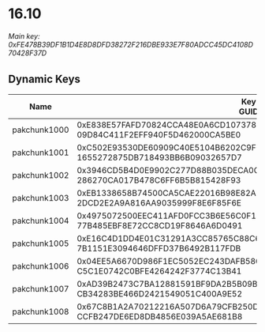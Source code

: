 # 16.10

###### *Main key: 0xFE478B39DF1B1D4E8D8DFD38272F216DBE933E7F80ADCC45DC4108D70428F37D*

## Dynamic Keys

| Name         | Key<br/>GUID                                                                                            |
|--------------|---------------------------------------------------------------------------------------------------------|
| pakchunk1000 | 0xE838E57FAFD70824CCA48E0A6CD1073785FAA6B81C9DF42DAEEFB3F914C7B36B<br/>09D84C411F2EFF940F5D462000CA5BE0 |
| pakchunk1001 | 0xC502E93530DE60909C40E5104B6202C9F072BE13D4DE70B971F2516CF4AE81D6<br/>1655272875DB718493BB6B09032657D7 |
| pakchunk1002 | 0x3946CD5B4D0E9902C277D88B035DECA0C538C18B5DD114DCFA5124A0F76F1785<br/>286270CA017B478C6FF6B5B815428F93 |
| pakchunk1003 | 0xEB1338658B74500CA5CAE22016B98E82AE1F6151F60A113340D725F0A190174A<br/>2DCD2E2A9A816AA9035999F8E6F85F6E |
| pakchunk1004 | 0x4975072500EEC411AFD0FCC3B6E56C0F1372B9B1BFA601FDB3D14CBE2992D184<br/>77B485EBF8E72CC8CD19F8646A6D0491 |
| pakchunk1005 | 0xE16C4D1DD4E01C31291A3CC85765C88C63B8D64CA2C2080542976AF32FA8D636<br/>7B1151E3094646DFFD37B6492B117FDB |
| pakchunk1006 | 0x04EE5A6670D986F1EC5052EC243DAFB58090EA26295FB2E1979EB99C3B0185A1<br/>C5C1E0742C0BFE4264242F3774C13B41 |
| pakchunk1007 | 0xAD39B2473C7BA12881591BF9DA2B5B09B00594B232ED6E9D6680DC7F24CC9B2A<br/>CB34283BE466D2421549051C400A9E52 |
| pakchunk1008 | 0x67C8B1A2A70212216A507D6A79CFB250D4133F5F83D71423630E850E95106BD7<br/>CCFB247DE6ED8DB4856E039A5AE681B8 |
